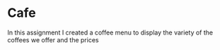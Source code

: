 # Cafe 

In this assignment I created a coffee menu to display the variety of the coffees we offer and the prices
